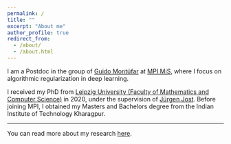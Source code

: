 ```yaml
---
permalink: /
title: ""
excerpt: "About me"
author_profile: true
redirect_from: 
  - /about/
  - /about.html
---
```


I am a Postdoc in the group of [Guido Mont&uacute;far](https://www.math.ucla.edu/~montufar/) at [MPI MiS](https://www.mis.mpg.de/montufar/index.html), where I focus on algorithmic regularization in deep learning. 


I received my PhD from [Leipzig University (Faculty of Mathematics and Computer Science)](https://www.fmi.uni-leipzig.de/cms/en/startseite/) in 2020, under the supervision of [J&uuml;rgen Jost](https://www.mis.mpg.de/de/jjost/juergen-jost.html). Before joining MPI, I obtained my Masters and Bachelors degree from the Indian Institute of Technology Kharagpur. 

---
You can read more about my research [here](https://e5150pro.github.io/publications/).

